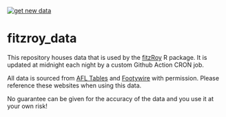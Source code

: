[![get new data](https://github.com/jimmyday12/fitzroy_data/workflows/get%20new%20data/badge.svg)](https://github.com/jimmyday12/fitzroy_data/actions?query=workflow%3A%22get+new+data%22)
# fitzroy_data

This repository houses data that is used by the [fitzRoy](https://github.com/jimmyday12/fitzroy) R package. It is updated at midnight each night by a custom Github Action CRON job. 

All data is sourced from [AFL Tables](afltables.com) and [Footywire](footywire.com) with permission. Please reference these websites when using this data. 

No guarantee can be given for the accuracy of the data and you use it at your own risk!
